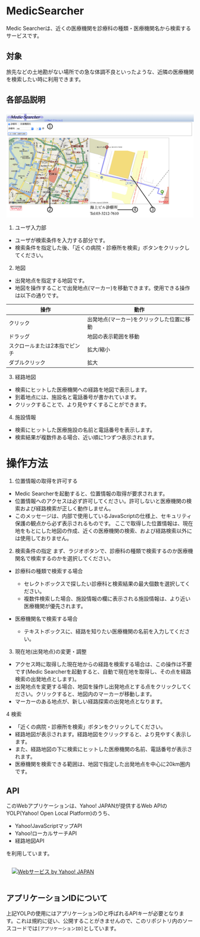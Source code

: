 # MedicSearcher
Medic Searcherは、近くの医療機関を診療科の種類・医療機関名から検索するサービスです。

## 対象
旅先などの土地勘がない場所での急な体調不良といったような、近隣の医療機関を検索したい時に利用できます。

## 各部品説明
![](https://github.com/Lium1126/MedicSearcher/blob/main/about/images/parts.png)
1. ユーザ入力部
  - ユーザが検索条件を入力する部分です。
  - 検索条件を指定した後、「近くの病院・診療所を検索」ボタンをクリックしてください。

2. 地図
  - 出発地点を指定する地図です。
  - 地図を操作することで出発地点(マーカー)を移動できます。使用できる操作は以下の通りです。

  | 操作 | 動作 |
  | --- | --- |
  | クリック | 出発地点(マーカー)をクリックした位置に移動 |
  | ドラッグ | 地図の表示範囲を移動 |
  | スクロールまたは2本指でピンチ	| 拡大/縮小 |
  | ダブルクリック	| 拡大 |

3. 経路地図
  - 検索にヒットした医療機関への経路を地図で表示します。
  - 到着地点には、施設名と電話番号が書かれています。
  - クリックすることで、より見やすくすることができます。

4. 施設情報
  - 検索にヒットした医療施設の名前と電話番号を表示します。
  - 検索結果が複数件ある場合、近い順に1つずつ表示されます。

# 操作方法
1. 位置情報の取得を許可する
  - Medic Searcherを起動すると、位置情報の取得が要求されます。
  - 位置情報へのアクセスは必ず許可してください。許可しないと医療機関の検索および経路検索が正しく動作しません。
  - このメッセージは、内部で使用しているJavaScriptの仕様上、セキュリティ保護の観点から必ず表示されるものです。 ここで取得した位置情報は、現在地をもとにした地図の作成、近くの医療機関の検索、および経路検索以外には使用しておりません。

2. 検索条件の指定
  まず、ラジオボタンで、診療科の種類で検索するのか医療機関名で検索するのかを選択してください。
  
  - 診療科の種類で検索する場合
    - セレクトボックスで探したい診療科と検索結果の最大個数を選択してください。
    - 複数件検索した場合、施設情報の欄に表示される施設情報は、より近い医療機関が優先されます。


  - 医療機関名で検索する場合
    - テキストボックスに、経路を知りたい医療機関の名前を入力してください。

3. 現在地(出発地点)の変更・調整
  - アクセス時に取得した現在地からの経路を検索する場合は、この操作は不要です(Medic Searcherを起動すると、自動で現在地を取得し、その点を経路検索の出発地点とします)。
  - 出発地点を変更する場合、地図を操作し出発地点とする点をクリックしてください。クリックすると、地図内のマーカーが移動します。
  - マーカーのある地点が、新しい経路探索の出発地点となります。

4 検索
  - 「近くの病院・診療所を検索」ボタンをクリックしてください。
  - 経路地図が表示されます。経路地図をクリックすると、より見やすく表示します。
  - また、経路地図の下に検索にヒットした医療機関の名前、電話番号が表示されます。
  - 医療機関を検索できる範囲は、地図で指定した出発地点を中心に20km圏内です。

## API
このWebアプリケーションは、Yahoo! JAPANが提供するWeb APIのYOLP(Yahoo! Open Local Platform)のうち、

- Yahoo!JavaScriptマップAPI
- Yahoo!ローカルサーチAPI
- 経路地図API

を利用しています。

<a href="https://developer.yahoo.co.jp/about">
<img src="https://s.yimg.jp/images/yjdn/yjdn_attbtn2_88_35.gif" width="88" height="35" title="Webサービス by Yahoo! JAPAN" alt="Webサービス by Yahoo! JAPAN" border="0" style="margin:15px 15px 15px 15px"></a>

## アプリケーションIDについて
上記YOLPの使用にはアプリケーションIDと呼ばれるAPIキーが必要となります。これは規約に従い、公開することがきませんので、このリポジトリ内のソースコードでは`[アプリケーションID]`としています。

